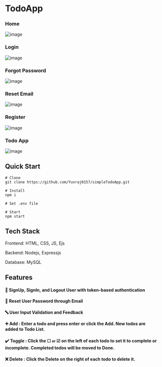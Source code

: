 # TodoApp

### Home
![image](https://github.com/Yuvraj0157/simpleTodoApp/assets/82658229/145b7d75-98cb-43c6-a0fd-7834f219f254)

### Login
![image](https://github.com/Yuvraj0157/simpleTodoApp/assets/82658229/e34c8de7-ef84-48e1-b8cc-cdfc0ded57c9)

### Forgot Password
![image](https://github.com/Yuvraj0157/simpleTodoApp/assets/82658229/b3557722-886b-437f-8069-51a54726dc2b)

### Reset Email
![image](https://github.com/Yuvraj0157/simpleTodoApp/assets/82658229/60324b16-4257-43b1-a5de-ac349d2025b3)

### Register
![image](https://github.com/Yuvraj0157/simpleTodoApp/assets/82658229/c088be75-22c5-473a-86b9-765675066eed)

### Todo App
![image](https://github.com/Yuvraj0157/simpleTodoApp/assets/82658229/247d0035-f768-4fcb-a7c0-8c5cf4ba48a9)


## Quick Start
```
# Clone
git clone https://github.com/Yuvraj0157/simpleTodoApp.git

# Install
npm i

# Set .env file

# Start
npm start
```

## Tech Stack
Frontend: HTML, CSS, JS, Ejs

Backend: Nodejs, Expressjs

Database: MySQL


## Features
#### 👤 SignUp, SignIn, and Logout User with token-based authentication

#### 🔑 Reset User Password through Email

#### 🔤 User Input Validation and Feedback

#### ➕ Add : Enter a todo and press enter or click the **Add**. New todos are added to **Todo List**.

#### ✔️ Toggle : Click the ☐ <small>or</small> ☑ on the left of each todo to set it to complete or incomplete. Completed todos will be moved to **Done**.

#### ❌ Delete : Click the **Delete** on the right of each todo to delete it.
